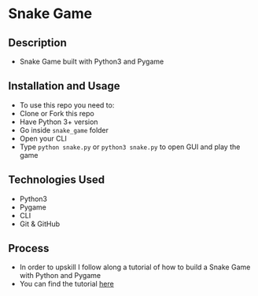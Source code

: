 # Snake Game

## Description

* Snake Game built with Python3 and Pygame

## Installation and Usage

* To use this repo you need to:
* Clone or Fork this repo
* Have Python 3+ version
* Go inside `snake_game` folder
* Open your CLI
* Type `python snake.py` or `python3 snake.py` to open GUI and play the game


## Technologies Used

* Python3
* Pygame
* CLI
* Git & GitHub


## Process

* In order to upskill I follow along a tutorial of how to build a Snake Game with Python and Pygame
* You can find the tutorial [here](https://www.edureka.co/blog/snake-game-with-pygame/)
